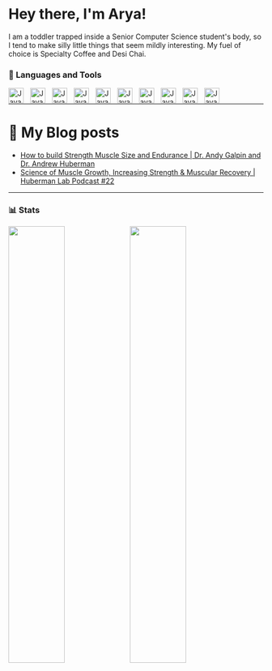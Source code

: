 # Hey there, I'm Arya!

I am a toddler trapped inside a Senior Computer Science student's body, so I tend to make silly little things that seem mildly interesting. My fuel of choice is Specialty Coffee and Desi Chai.


### 🧰 Languages and Tools

<img align="left" alt="Java" width="30px" style="padding-right:10px;" src="https://cdn.jsdelivr.net/gh/devicons/devicon/icons/java/java-original.svg"/>
<img align="left" alt="Java" width="30px" style="padding-right:10px;" src="https://cdn.jsdelivr.net/gh/devicons/devicon/icons/flutter/flutter-original.svg" />
<img align="left" alt="Java" width="30px" style="padding-right:10px;" src="https://cdn.jsdelivr.net/gh/devicons/devicon/icons/dart/dart-original.svg" />
<img align="left" alt="Java" width="30px" style="padding-right:10px;" src="https://cdn.jsdelivr.net/gh/devicons/devicon/icons/firebase/firebase-plain.svg" />
<img align="left" alt="Java" width="30px" style="padding-right:10px;" src="https://cdn.jsdelivr.net/gh/devicons/devicon/icons/androidstudio/androidstudio-original.svg"/>
<img align="left" alt="Java" width="30px" style="padding-right:10px;" src="https://cdn.jsdelivr.net/gh/devicons/devicon/icons/git/git-original.svg" />
<img align="left" alt="Java" width="30px" style="padding-right:10px;" src="https://cdn.jsdelivr.net/gh/devicons/devicon/icons/linux/linux-original.svg" />
<img align="left" alt="Java" width="30px" style="padding-right:10px;" src="https://cdn.jsdelivr.net/gh/devicons/devicon/icons/python/python-plain.svg" />
<img align="left" alt="Java" width="30px" style="padding-right:10px;" src="https://cdn.jsdelivr.net/gh/devicons/devicon/icons/cplusplus/cplusplus-line.svg" />
<img align="left" alt="Java" width="30px" style="padding-right:10px;" src="https://cdn.jsdelivr.net/gh/devicons/devicon/icons/github/github-original.svg" /> 



<br />

---

# 📝 My Blog posts



<!-- BLOG-POST-LIST:START -->
- [How to build Strength Muscle Size and Endurance | Dr. Andy Galpin and Dr. Andrew Huberman](https://aryadhrangdhria.medium.com/how-to-build-strength-muscle-size-and-endurance-dr-andy-galpin-and-dr-andrew-huberman-ccf4176767b9?source=rss-127672fa8a5a------2)
- [Science of Muscle Growth, Increasing Strength &amp; Muscular Recovery | Huberman Lab Podcast #22](https://aryadhrangdhria.medium.com/science-of-muscle-growth-increasing-strength-muscular-recovery-huberman-lab-podcast-22-d8e905280304?source=rss-127672fa8a5a------2)
<!-- BLOG-POST-LIST:END -->

---
### 📊 Stats
<img align="left" width="47%" src="https://github-readme-stats.vercel.app/api?username=aryaMode&show_icons=true&theme=panda" />

<img align="left" width="47%" src="https://github-readme-stats.vercel.app/api/top-langs/?username=aryaMode&layout=compact" />
